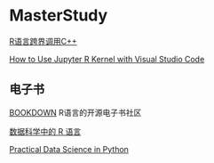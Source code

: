 # MasterStudy

[R语言跨界调用C++](https://www.cnblogs.com/lotusto/p/5740297.html)

[How to Use Jupyter R Kernel with Visual Studio Code](https://saturncloud.io/blog/how-to-use-jupyter-r-kernel-with-visual-studio-code/)

## 电子书

[BOOKDOWN](https://bookdown.org/) R语言的开源电子书社区

[数据科学中的 R 语言](https://bookdown.org/wangminjie/R4DS/)

[Practical Data Science in Python](https://www.practicaldatascience.org/intro.html)
